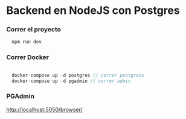 # Backend en NodeJS con Postgres

### Correr el proyecto

```js
  npm run dev

```

### Correr Docker

```js

  docker-compose up -d postgres // correr postgress
  docker-compose up -d pgadmin // correr admin

```


### PGAdmin
[http://localhost:5050/browser/](http://localhost:5050/browser/)
